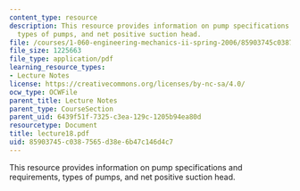```yaml
---
content_type: resource
description: This resource provides information on pump specifications and requirements,
  types of pumps, and net positive suction head.
file: /courses/1-060-engineering-mechanics-ii-spring-2006/85903745c0387565d38e6b47c146d4c7_lecture18.pdf
file_size: 1225663
file_type: application/pdf
learning_resource_types:
- Lecture Notes
license: https://creativecommons.org/licenses/by-nc-sa/4.0/
ocw_type: OCWFile
parent_title: Lecture Notes
parent_type: CourseSection
parent_uid: 6439f51f-7325-c3ea-129c-1205b94ea80d
resourcetype: Document
title: lecture18.pdf
uid: 85903745-c038-7565-d38e-6b47c146d4c7
---
```

This resource provides information on pump specifications and requirements, types of pumps, and net positive suction head.